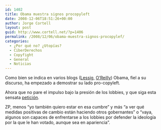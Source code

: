 ```yaml
---
id: 1402
title: Obama muestra signos procopyleft
date: 2008-12-06T18:51:26+00:00
author: Jorge Cortell
layout: post
guid: http://www.cortell.net/?p=1406
permalink: /2008/12/06/obama-muestra-signos-procopylef/
categories:
  - ¿Por qué no? ¿Utopías?
  - CiberDerechos
  - Copyfight
  - General
  - Noticias
---
```

Como bien se indica en varios blogs (<a title="http://www.lessig.org/blog/2008/12/changegov_set_free.html" href="http://www.lessig.org/blog/2008/12/changegov_set_free.html" target="_blank">Lessig</a>, <a title="http://radar.oreilly.com/2008/11/change-gov-revision-control.html" href="http://radar.oreilly.com/2008/11/change-gov-revision-control.html" target="_blank">O&#8217;Reilly</a>) Obama, fiel a su discurso, ha empezado a demostrar su lado pro-copyleft.

Ahora que no pare el impulso bajo la presión de los lobbies, y que siga esta sensata <a title="http://open-government.us" href="http://open-government.us" target="_blank">petición</a>.

ZP, menos &#8220;yo también quiero estar en esa cumbre&#8221; y más &#8220;a ver qué medidas positivas de cambio están haciendo otros gobernantes&#8221; o &#8220;vaya, algunos son capaces de enfrentarse a los lobbies por defender la ideología por la que le han votado, aunque sea en apariencia&#8221;.
